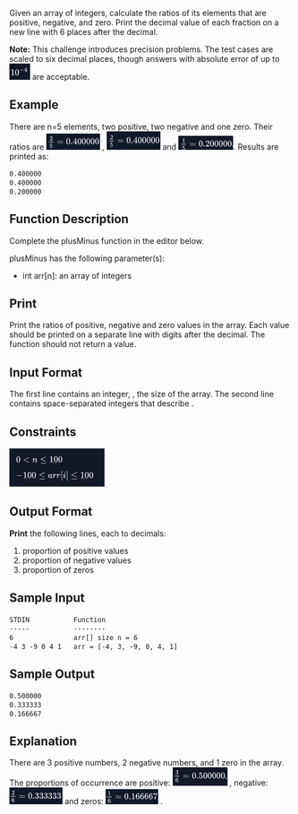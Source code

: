 Given an array of integers, calculate the ratios of its elements that are positive, negative, and zero. Print the decimal value of each fraction on a new line with 6 places after the decimal.

**Note:** This challenge introduces precision problems. The test cases are scaled to six decimal places, though answers with absolute error of up to ![alt text](img/image-4.png) are acceptable.

## Example

There are n=5 elements, two positive, two negative and one zero. Their ratios are ![alt text](img/image-5.png) , ![alt text](img/image-6.png) and ![alt text](img/image-7.png). Results are printed as:
```
0.400000
0.400000
0.200000
```
## Function Description

Complete the plusMinus function in the editor below.

plusMinus has the following parameter(s):

- int arr[n]: an array of integers
## Print
Print the ratios of positive, negative and zero values in the array. Each value should be printed on a separate line with  digits after the decimal. The function should not return a value.

## Input Format

The first line contains an integer, , the size of the array.
The second line contains  space-separated integers that describe .

## Constraints

![alt text](img/image.png)
## Output Format

**Print** the following  lines, each to  decimals:

1. proportion of positive values
1. proportion of negative values
1. proportion of zeros
## Sample Input
```
STDIN           Function
-----           --------
6               arr[] size n = 6
-4 3 -9 0 4 1   arr = [-4, 3, -9, 0, 4, 1]
```
## Sample Output
```
0.500000
0.333333
0.166667
```
## Explanation

There are 3 positive numbers, 2 negative numbers, and 1 zero in the array.
The proportions of occurrence are positive: ![alt text](img/image-1.png) , negative:![alt text](img/image-2.png)  and zeros: ![alt text](img/image-3.png) .